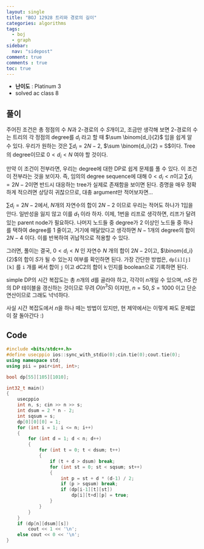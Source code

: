 ```yaml
---
layout: single
title: "BOJ 12928 트리와 경로의 길이"
categories: algorithms
tags:
  - boj
  - graph
sidebar:
  nav: "sidepost"
comment: true
comments : true
toc: true
---
```

- **난이도** : Platinum 3
- solved ac class 8

## 풀이
주어진 조건은 총 정점의 수 $N$과 2-경로의 수 $S$개이고, 조금만 생각해 보면 2-경로의 수는 트리의 각 정점의 degree를 $d_i$ 라고 할 때 $\sum \binom{d_i}{2}$ 임을 쉽게 알 수 있다. 우리가 원하는 것은 $\sum d_i = 2N-2$, $\sum \binom{d_i}{2} = S$이다. Tree의 degree이므로 $0 < d_i < N$ 여야 할 것이다.

만약 이 조건이 전부라면, 우리는 degree에 대한 DP로 쉽게 문제를 풀 수 있다. 이 조건이 전부라는 것을 보이자. 즉, 임의의 degree sequence에 대해 $0 < d_i < n$이고 $\sum d_i = 2N-2$이면 반드시 대응하는 tree가 실제로 존재함을 보이면 된다. 증명을 매우 정확하게 적으려면 상당히 귀찮으므로, 대충 argument만 적어보자면... 

$\sum d_i = 2N - 2$에서, $N$개의 자연수의 합이 $2N - 2$ 이므로 우리는 적어도 하나가 1임을 안다. 일반성을 잃지 않고 이를 $d_1$ 이라 하자. 이제, 1번을 리프로 생각하면, 리프가 달려 있는 parent node가 필요하다. 나머지 노드들 중 degree가 2 이상인 노드들 중 하나를 택하여 degree를 1 줄이고, 거기에 매달았다고 생각하면 $N-1$개의 degree의 합이 $2N - 4$ 이다. 이를 반복하여 귀납적으로 적용할 수 있다.

그러면, 풀이는 결국, $0 < d_i < N$ 인 자연수 $N$ 개의 합이 $2N - 2$이고, $\binom{d_i}{2}$의 합이 $S$가 될 수 있는지 여부를 확인하면 된다. 가장 간단한 방법은, `dp[i][j][k]` 를 `i` 개를 써서 합이 `j` 이고 dC2의 합이 `k` 인지를 boolean으로 기록하면 된다. 

simple DP의 시간 복잡도는 총 $n$개의 $d$를 골라야 하고, 각각이 $n$개일 수 있으며, $nS$ 칸의 DP 테이블을 갱신하는 것이므로 무려 $O(n^3S)$ 이지만, $n = 50, S = 1000$ 이고 단순 연산이므로 그래도 넉넉하다.  

사실 시간 복잡도에서 $n$을 하나 떼는 방법이 있지만, 현 제약에서는 이렇게 짜도 문제없이 잘 돌아간다 :) 

## Code 
```cpp
#include <bits/stdc++.h>
#define usecppio ios::sync_with_stdio(0);cin.tie(0);cout.tie(0);
using namespace std;
using pii = pair<int, int>;

bool dp[55][105][1010];

int32_t main()
{
    usecppio
    int n, s; cin >> n >> s;
    int dsum = 2 * n - 2;
    int sqsum = s;
    dp[0][0][0] = 1;
    for (int i = 1; i <= n; i++)
    {
        for (int d = 1; d < n; d++)
        {
            for (int t = 0; t < dsum; t++)
            {
                if (t + d > dsum) break;
                for (int st = 0; st < sqsum; st++)
                {
                    int p = st + d * (d-1) / 2;
                    if (p > sqsum) break;
                    if (dp[i-1][t][st])
                        dp[i][t+d][p] = true;
                }
            }
        }
    }
    if (dp[n][dsum][s])
        cout << 1 << '\n';
    else cout << 0 << '\n';
}  
```


